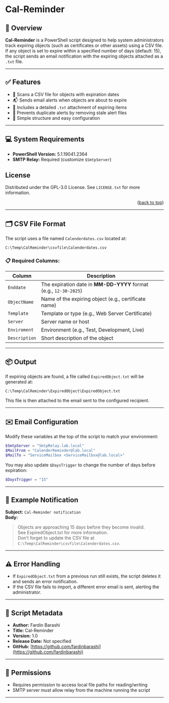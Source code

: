 # Cal-Reminder

## 📅 Overview
**Cal-Reminder** is a PowerShell script designed to help system administrators track expiring objects (such as certificates or other assets) using a CSV file. If any object is set to expire within a specified number of days (default: 15), the script sends an email notification with the expiring objects attached as a `.txt` file.

---

## ✅ Features

- 🔎 Scans a CSV file for objects with expiration dates
- 📬 Sends email alerts when objects are about to expire
- 📎 Includes a detailed `.txt` attachment of expiring items
- 🚫 Prevents duplicate alerts by removing stale alert files
- 🧾 Simple structure and easy configuration

---

## 💻 System Requirements

- **PowerShell Version:** 5.1.19041.2364  
- **SMTP Relay:** Required (customize `$SmtpServer`)  

<!-- LICENSE -->
## License
Distributed under the GPL-3.0 License. See `LICENSE.txt` for more information.
<p align="right">(<a href="#readme-top">back to top</a>)</p>

---

## 🗂️ CSV File Format

The script uses a file named `Calenderdates.csv` located at:

```
C:\Temp\CalReminder\csvfile\Calenderdates.csv
```

### 📋 Required Columns:

| Column       | Description                                                                 |
|--------------|-----------------------------------------------------------------------------|
| `Enddate`    | The expiration date in **MM-DD-YYYY** format (e.g., `12-30-2025`)          |
| `ObjectName` | Name of the expiring object (e.g., certificate name)                       |
| `Template`   | Template or type (e.g., Web Server Certificate)                            |
| `Server`     | Server name or host                                                        |
| `Enviroment` | Environment (e.g., Test, Development, Live)                                |
| `Description`| Short description of the object                                            |

---

## 📦 Output

If expiring objects are found, a file called `ExpiredObject.txt` will be generated at:

```
C:\Temp\CalReminder\ExpiredObject\ExpiredObject.txt
```

This file is then attached to the email sent to the configured recipient.

---

## ✉️ Email Configuration

Modify these variables at the top of the script to match your environment:

```powershell
$SmtpServer = "SmtpRelay.lab.local"
$MailFrom = "CalenderReminder@lab.local"
$MailTo = "ServiceMailbox <ServiceMailbox@lab.local>"
```

You may also update `$DaysTrigger` to change the number of days before expiration:

```powershell
$DaysTrigger = "15"
```

---

## 📧 Example Notification

**Subject:** `Cal-Reminder notification`  
**Body:**

> Objects are approaching 15 days before they become invalid.  
> See ExpiredObject.txt for more information.  
> Don’t forget to update the CSV file at `C:\Temp\CalReminder\csvfile\Calenderdates.csv`.

---

## ⚠️ Error Handling

- If `ExpiredObject.txt` from a previous run still exists, the script deletes it and sends an error notification.
- If the CSV file fails to import, a different error email is sent, alerting the administrator.

---

## 📓 Script Metadata

- **Author:** Fardin Barashi  
- **Title:** Cal-Reminder  
- **Version:** 1.0  
- **Release Date:** Not specified  
- **GitHub:** [https://github.com/fardinbarashi](https://github.com/fardinbarashi)

---

## 🔐 Permissions

- Requires permission to access local file paths for reading/writing
- SMTP server must allow relay from the machine running the script

---







